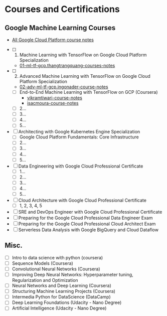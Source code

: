 # Courses and Certifications

## Google Machine Learning Courses
- [All Google Cloud Platform course notes](https://github.com/GoogleCloudPlatform/training-data-analyst/tree/master/courses/machine_learning/deepdive)
- [ ] 01. Machine Learning with TensorFlow on Google Cloud Platform Specialization
  - [01-ml-tf-gcp.thangtrangquang-courses-notes](https://github.com/thangtranquang/machine-learning-tensorflow-gcp)
- [ ] 02. Advanced Machine Learning with TensorFlow on Google Cloud Platform Specialization
  - [02-adv-ml-tf-gcp.ingonader-course-notes](https://github.com/ingonader/gcp-ml-02-advanced-ml-with-tf-on-gcp)
  - [ ] End-to-End Machine Learning with TensorFlow on GCP (Coursera)
    - [vikramtiwari-course-notes](https://github.com/VikramTiwari/end-to-end-machine-learning-with-google-cloud)
    - [isacmoura-course-notes](]https://github.com/isacmoura/machine-learning-tf-google-cloud)
  - [ ] 2...
  - [ ] 3...
  - [ ] 4...
  - [ ] 5...
- [ ] Architecting with Google Kubernetes Engine Specialization
  - [ ] Google Cloud Platform Fundamentals: Core Infrastructure
  - [ ] 2...
  - [ ] 3...
  - [ ] 4...
  - [ ] 5...
- [ ] Data Engineering with Google Cloud Professional Certificate
  - [ ] 1...
  - [ ] 2...
  - [ ] 3...
  - [ ] 4...
  - [ ] 5...
- [ ] Cloud Architecture with Google Cloud Professional Certificate
  - [ ] 1, 2, 3, 4, 5
- [ ] SRE and DevOps Engineer with Google Cloud Professional Certificate
- [ ] Preparing for the Google Cloud Professional Data Engineer Exam
- [ ] Preparing for the Google Cloud Professional Cloud Architect Exam
- [ ] Serverless Data Analysis with Google BigQuery and Cloud Dataflow

## Misc.
- [ ] Intro to data science with python (coursera)
- [ ] Sequence Models (Coursera)
- [ ] Convolutional Neural Networks (Coursera)
- [ ] Improving Deep Neural Networks: Hyperparameter tuning, Regularization and Optimization
- [ ] Neural Networks and Deep Learning (Coursera)
- [ ] Structuring Machine Learning Projects (Coursera)
- [ ] Intermedia Python for DataScience (DataCamp)
- [ ] Deep Learning Foundations (Udacity - Nano Degree)
- [ ] Artificial Intelligence (Udacity - Nano Degree)
